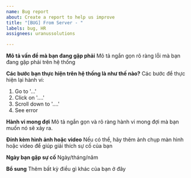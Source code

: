 ```yaml
---
name: Bug report
about: Create a report to help us improve
title: "[BUG] From Server - "
labels: bug, HR
assignees: uranussolutions

---
```


**Mô tả vấn đề mà bạn đang gặp phải**
Mô tả ngắn gọn rõ ràng lỗi mà bạn đang gặp phải trên hệ thống

**Các bước bạn thực hiện trên hệ thống là như thế nào?**
Các bước để thực hiện lại hành vi:
1. Go to '...'
2. Click on '....'
3. Scroll down to '....'
4. See error

**Hành vi mong đợi**
Mô tả ngắn gọn và rõ ràng hành vi mong đợi mà bạn muốn nó sẽ xảy ra.

**Đính kèm hình ảnh hoặc video**
Nếu có thể, hãy thêm ảnh chụp màn hình  hoặc video để giúp giải thích sự cố của bạn

**Ngày bạn gặp sự cố**
Ngày/tháng/năm

**Bổ sung**
Thêm bất kỳ điều gì khác của bạn ở đây
